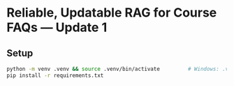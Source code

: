 # Reliable, Updatable RAG for Course FAQs — Update 1

## Setup
```bash
python -m venv .venv && source .venv/bin/activate         # Windows: .venv\Scripts\activate
pip install -r requirements.txt